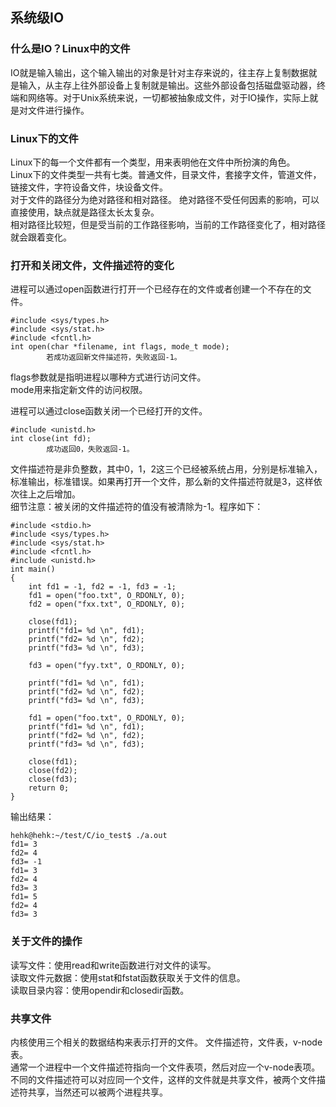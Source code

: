 

## 系统级IO

### 什么是IO？Linux中的文件
IO就是输入输出，这个输入输出的对象是针对主存来说的，往主存上复制数据就是输入，从主存上往外部设备上复制就是输出。这些外部设备包括磁盘驱动器，终端和网络等。对于Unix系统来说，一切都被抽象成文件，对于IO操作，实际上就是对文件进行操作。

### Linux下的文件
Linux下的每一个文件都有一个类型，用来表明他在文件中所扮演的角色。   
Linux下的文件类型一共有七类。普通文件，目录文件，套接字文件，管道文件，链接文件，字符设备文件，块设备文件。  
对于文件的路径分为绝对路径和相对路径。
绝对路径不受任何因素的影响，可以直接使用，缺点就是路径太长太复杂。  
相对路径比较短，但是受当前的工作路径影响，当前的工作路径变化了，相对路径就会跟着变化。  

### 打开和关闭文件，文件描述符的变化
进程可以通过open函数进行打开一个已经存在的文件或者创建一个不存在的文件。  

    #include <sys/types.h>
    #include <sys/stat.h>
    #include <fcntl.h>
    int open(char *filename, int flags, mode_t mode); 
            若成功返回新文件描述符，失败返回-1。
  
flags参数就是指明进程以哪种方式进行访问文件。  
mode用来指定新文件的访问权限。  

进程可以通过close函数关闭一个已经打开的文件。

    #include <unistd.h>
    int close(int fd);
            成功返回0，失败返回-1。

文件描述符是非负整数，其中0，1，2这三个已经被系统占用，分别是标准输入，标准输出，标准错误。如果再打开一个文件，那么新的文件描述符就是3，这样依次往上之后增加。  
细节注意：被关闭的文件描述符的值没有被清除为-1。程序如下：  

    #include <stdio.h>
    #include <sys/types.h>
    #include <sys/stat.h>
    #include <fcntl.h>
    #include <unistd.h>
    int main()
    {
        int fd1 = -1, fd2 = -1, fd3 = -1;
        fd1 = open("foo.txt", O_RDONLY, 0);
        fd2 = open("fxx.txt", O_RDONLY, 0);

        close(fd1);
        printf("fd1= %d \n", fd1);
        printf("fd2= %d \n", fd2);
        printf("fd3= %d \n", fd3);

        fd3 = open("fyy.txt", O_RDONLY, 0);
        
        printf("fd1= %d \n", fd1);
        printf("fd2= %d \n", fd2);
        printf("fd3= %d \n", fd3);
        
        fd1 = open("foo.txt", O_RDONLY, 0);
        printf("fd1= %d \n", fd1);
        printf("fd2= %d \n", fd2);
        printf("fd3= %d \n", fd3);
        
        close(fd1);
        close(fd2);
        close(fd3);
        return 0; 
    }

输出结果：

    hehk@hehk:~/test/C/io_test$ ./a.out 
    fd1= 3 
    fd2= 4 
    fd3= -1 
    fd1= 3 
    fd2= 4 
    fd3= 3 
    fd1= 5 
    fd2= 4 
    fd3= 3 


### 关于文件的操作

读写文件：使用read和write函数进行对文件的读写。  
读取文件元数据：使用stat和fstat函数获取关于文件的信息。  
读取目录内容：使用opendir和closedir函数。  

### 共享文件
内核使用三个相关的数据结构来表示打开的文件。
文件描述符，文件表，v-node表。  
通常一个进程中一个文件描述符指向一个文件表项，然后对应一个v-node表项。不同的文件描述符可以对应同一个文件，这样的文件就是共享文件，被两个文件描述符共享，当然还可以被两个进程共享。



